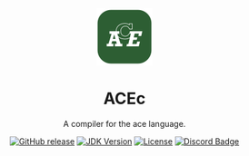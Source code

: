<div id="header" align="center">
  <img src="resources/ACECLogo.png" style="width: 100px; align: bottom">
  <h1>ACEc</h1>
  <p>A compiler for the ace language.</p>

[![GitHub release](https://img.shields.io/github/v/release/acelng/acec?color=green&label=latest%20release&sort=semver&style=for-the-badge)](https://github.com/acelng/acec/releases/latest)
[![JDK Version](https://img.shields.io/badge/ace24-darkgreen.svg?&style=for-the-badge)](https://acelng.github.io)
[![License](https://img.shields.io/badge/License-Apache-purple?style=for-the-badge)](LICENSE)
[![Discord Badge](https://img.shields.io/discord/1119987238202261664?color=5865F2&label=&logo=discord&logoColor=white&style=for-the-badge)](https://discord.gg/B3yXwmHb2V)

</div>
